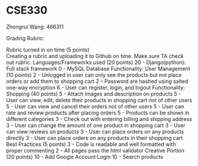 # CSE330
Zhongrui Wang: 466311

Grading Rubric:

Rubric turned in on time (5 points)<br/>
Creating a rubric and uploading it to Github on time. Make sure TA check out rubric.
Languages/Frameworks used (20 points)
20 - Django(python): Full stack framework
0 - MySQL Database
Functionality: User Management (10 points)
2 - Unlogged in user can only see the products but not place orders or add them to shopping cart
2 – Password are hashed using salted one-way encryption
6 - User can register, login, and logout
Functionality: Shopping (40 points)
5 - Attach images and description on products
5 - User can view, edit, delete their products in shopping cart not of other users
5 - User can view and cancel their orders not of other users 
5 - User can rate and review products after placing orders
5 - Products can be shown in different categories
3 - Check out with entering billing and shipping address
3 - User can change the amount of one product in shopping cart
3 - User can view reviews on products
3 - User can place orders on any products directly
3 - User can place orders on any products in their shopping cart
Best Practices (5 points)
3 - Code is readable and well formatted with proper commenting
2 - All pages pass the html validator
Creative Portion (20 points)
10 - Add Google Account Login
10 - Search products 

